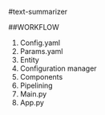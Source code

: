 #text-summarizer

##WORKFLOW

1. Config.yaml
2. Params.yaml
3. Entity
4. Configuration manager
5. Components
6. Pipelining
7. Main.py
8. App.py